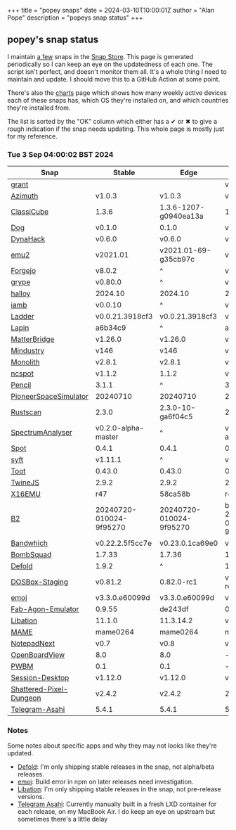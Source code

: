 +++
title = "popey snaps"
date = 2024-03-10T10:00:01Z
author = "Alan Pope"
description = "popeys snap status"
+++

## popey's snap status

I maintain [a few](https://snapcraft.io/publisher/popey) snaps in the [Snap Store](https://snapcraft.io). This page is generated periodically so I can keep an eye on the updatedness of each one. The script isn't perfect, and doesn't monitor them all. It's a whole thing I need to maintain and update. I should move this to a GitHub Action at some point.

There's also the [charts](/blog/charts) page which shows how many weekly active devices each of these snaps has, which OS they're installed on, and which countries they're installed from.

The list is sorted by the "OK" column which either has a ✔ or ✖ to give a rough indication if the snap needs updating. This whole page is mostly just for my reference. 

### Tue 3 Sep 04:00:02 BST 2024
| Snap | Stable | Edge | Upstream | OK? |
| - | - | - | - | - |
| [grant](https://snapcraft.io/grant) |  | | v0.2.1 | ✖ |
| [Azimuth](https://snapcraft.io/azimuth) | v1.0.3 | v1.0.3 | v1.0.3 | ✔ |
| [ClassiCube](https://snapcraft.io/classicube) | 1.3.6 | 1.3.6-1207-g0940ea13a | 1.3.6 | ✔ |
| [Dog](https://snapcraft.io/dog) | v0.1.0 | 0.1.0 | v0.1.0 | ✔ |
| [DynaHack](https://snapcraft.io/dynahack) | v0.6.0 | v0.6.0 | v0.6.0 | ✔ |
| [emu2](https://snapcraft.io/emu2) | v2021.01 | v2021.01-69-g35cb97c | v2021.01 | ✔ |
| [Forgejo](https://snapcraft.io/forgejo) | v8.0.2 | ^ | v8.0.2 | ✔ |
| [grype](https://snapcraft.io/grype) | v0.80.0 | ^ | v0.80.0 | ✔ |
| [halloy](https://snapcraft.io/halloy) | 2024.10 | 2024.10 | 2024.10 | ✔ |
| [iamb](https://snapcraft.io/iamb) | v0.0.10 | ^ | v0.0.10 | ✔ |
| [Ladder](https://snapcraft.io/ladder) | v0.0.21.3918cf3 | v0.0.21.3918cf3 | v0.0.21 | ✔ |
| [Lapin](https://snapcraft.io/lapin) | a6b34c9 | ^ | a6b34c9 | ✔ |
| [MatterBridge](https://snapcraft.io/matterbridge) | v1.26.0 | v1.26.0 | v1.26.0 | ✔ |
| [Mindustry](https://snapcraft.io/mindustry) | v146 | v146 | v146 | ✔ |
| [Monolith](https://snapcraft.io/monolith) | v2.8.1 | v2.8.1 | v2.8.1 | ✔ |
| [ncspot](https://snapcraft.io/ncspot) | v1.1.2 | 1.1.2 | v1.1.2 | ✔ |
| [Pencil](https://snapcraft.io/pencil) | 3.1.1 | ^ | 3.1.1 | ✔ |
| [PioneerSpaceSimulator](https://snapcraft.io/pioneer) | 20240710 | 20240710 | 20240710 | ✔ |
| [Rustscan](https://snapcraft.io/rustscan) | 2.3.0 | 2.3.0-10-ga6f04c5 | 2.3.0 | ✔ |
| [SpectrumAnalyser](https://snapcraft.io/spectrum-analyser) | v0.2.0-alpha-master | ^ | v0.2.0-alpha | ✔ |
| [Spot](https://snapcraft.io/spot) | 0.4.1 | 0.4.1 | 0.4.1 | ✔ |
| [syft](https://snapcraft.io/syft) | v1.11.1 | ^ | v1.11.1 | ✔ |
| [Toot](https://snapcraft.io/toot) | 0.43.0 | 0.43.0 | 0.43.0 | ✔ |
| [TwineJS](https://snapcraft.io/twinejs) | 2.9.2 | 2.9.2 | 2.9.2 | ✔ |
| [X16EMU](https://snapcraft.io/x16emu) | r47 | 58ca58b | r47 | ✔ |
| [B2](https://snapcraft.io/b2) | 20240720-010024-9f95270 | 20240720-010024-9f95270 | b2-20240720-010024-9f95270 | ✖ |
| [Bandwhich](https://snapcraft.io/bandwhich) | v0.22.2.5f5cc7e | v0.23.0.1ca69e0 | v0.23.0 | ✖ |
| [BombSquad](https://snapcraft.io/bombsquad) | 1.7.33 | 1.7.36 | 1.7.37 | ✖ |
| [Defold](https://snapcraft.io/defold) | 1.9.2 | ^ | 1.9.3-beta | ✖ |
| [DOSBox-Staging](https://snapcraft.io/dosbox-staging) | v0.81.2 | 0.82.0-rc1 | v0.82.0-rc1 | ✖ |
| [emoj](https://snapcraft.io/emoj) | v3.3.0.e60099d | v3.3.0.e60099d | v4.1.0 | ✖ |
| [Fab-Agon-Emulator](https://snapcraft.io/fab-agon-emulator) | 0.9.55 | de243df | 0.9.60 | ✖ |
| [Libation](https://snapcraft.io/libation) | 11.1.0 | 11.3.14.2 | v11.3.14.2 | ✖ |
| [MAME](https://snapcraft.io/mame) | mame0264 | mame0264 | mame0269 | ✖ |
| [NotepadNext](https://snapcraft.io/notepadnext) | v0.7 | v0.8 | v0.8 | ✖ |
| [OpenBoardView](https://snapcraft.io/openboardview) | 8.0 | 8.0 | - | ✖ |
| [PWBM](https://snapcraft.io/pwbm) | 0.1 | 0.1 | - | ✖ |
| [Session-Desktop](https://snapcraft.io/session-desktop) | v1.12.0 | v1.12.0 | v1.13.2 | ✖ |
| [Shattered-Pixel-Dungeon](https://snapcraft.io/shattered-pixel-dungeon) | v2.4.2 | v2.4.2 | 2.5.0-BETA | ✖ |
| [Telegram-Asahi](https://snapcraft.io/telegram-asahi) | 5.4.1       | 5.4.1 | 5.4.5 | ✖ |

### Notes

Some notes about specific apps and why they may not looks like they're updated.

* [Defold](https://snapcraft.io/defold): I'm only shipping stable releases in the snap, not alpha/beta releases.
* [emoj](https://snapcraft.io/emoj): Build error in npm on later releases need investigation.
* [Libation](https://snapcraft.io/libation): I'm only shipping stable releases in the snap, not pre-release versions. 
* [Telegram Asahi](https://snapcraft.io/telegram-asahi): Currently manually built in a fresh LXD container for each release, on my MacBook Air. I do keep an eye on upstream but sometimes there's a little delay
